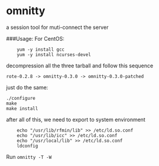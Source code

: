 omnitty
=======

a session tool for muti-connect the server


###Usage:
For CentOS:  
	
        yum -y install gcc
        yum -y install ncurses-devel

decompression all the three tarball and follow this sequence  

	rote-0.2.8 -> omnitty-0.3.0 -> omnitty-0.3.0-patched

just do the same:  
	
	./configure  
	make  
	make install  
	
after all of this, we need to export to system environment  

        echo "/usr/lib/rfmin/lib" >> /etc/ld.so.conf
        echo "/usr/lib/icc" >> /etc/ld.so.conf
        echo "/usr/local/lib" >> /etc/ld.so.conf
        ldconfig

Run `omnitty -T -W` 


